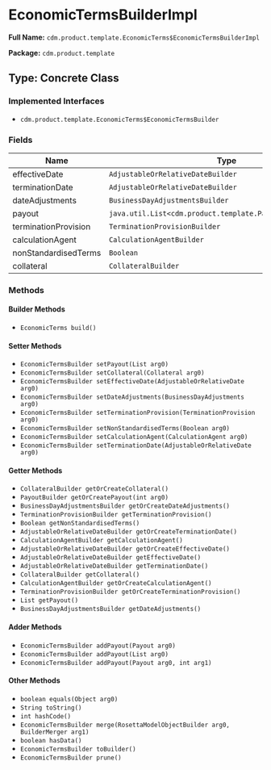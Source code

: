 # EconomicTermsBuilderImpl

**Full Name:** `cdm.product.template.EconomicTerms$EconomicTermsBuilderImpl`

**Package:** `cdm.product.template`

## Type: Concrete Class

### Implemented Interfaces

- `cdm.product.template.EconomicTerms$EconomicTermsBuilder`

### Fields

| Name | Type | Description |
|------|------|-------------|
| effectiveDate | `AdjustableOrRelativeDateBuilder` |  |
| terminationDate | `AdjustableOrRelativeDateBuilder` |  |
| dateAdjustments | `BusinessDayAdjustmentsBuilder` |  |
| payout | `java.util.List<cdm.product.template.Payout$PayoutBuilder>` |  |
| terminationProvision | `TerminationProvisionBuilder` |  |
| calculationAgent | `CalculationAgentBuilder` |  |
| nonStandardisedTerms | `Boolean` |  |
| collateral | `CollateralBuilder` |  |

### Methods

#### Builder Methods

- `EconomicTerms build()`

#### Setter Methods

- `EconomicTermsBuilder setPayout(List arg0)`
- `EconomicTermsBuilder setCollateral(Collateral arg0)`
- `EconomicTermsBuilder setEffectiveDate(AdjustableOrRelativeDate arg0)`
- `EconomicTermsBuilder setDateAdjustments(BusinessDayAdjustments arg0)`
- `EconomicTermsBuilder setTerminationProvision(TerminationProvision arg0)`
- `EconomicTermsBuilder setNonStandardisedTerms(Boolean arg0)`
- `EconomicTermsBuilder setCalculationAgent(CalculationAgent arg0)`
- `EconomicTermsBuilder setTerminationDate(AdjustableOrRelativeDate arg0)`

#### Getter Methods

- `CollateralBuilder getOrCreateCollateral()`
- `PayoutBuilder getOrCreatePayout(int arg0)`
- `BusinessDayAdjustmentsBuilder getOrCreateDateAdjustments()`
- `TerminationProvisionBuilder getTerminationProvision()`
- `Boolean getNonStandardisedTerms()`
- `AdjustableOrRelativeDateBuilder getOrCreateTerminationDate()`
- `CalculationAgentBuilder getCalculationAgent()`
- `AdjustableOrRelativeDateBuilder getOrCreateEffectiveDate()`
- `AdjustableOrRelativeDateBuilder getEffectiveDate()`
- `AdjustableOrRelativeDateBuilder getTerminationDate()`
- `CollateralBuilder getCollateral()`
- `CalculationAgentBuilder getOrCreateCalculationAgent()`
- `TerminationProvisionBuilder getOrCreateTerminationProvision()`
- `List getPayout()`
- `BusinessDayAdjustmentsBuilder getDateAdjustments()`

#### Adder Methods

- `EconomicTermsBuilder addPayout(Payout arg0)`
- `EconomicTermsBuilder addPayout(List arg0)`
- `EconomicTermsBuilder addPayout(Payout arg0, int arg1)`

#### Other Methods

- `boolean equals(Object arg0)`
- `String toString()`
- `int hashCode()`
- `EconomicTermsBuilder merge(RosettaModelObjectBuilder arg0, BuilderMerger arg1)`
- `boolean hasData()`
- `EconomicTermsBuilder toBuilder()`
- `EconomicTermsBuilder prune()`

